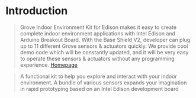 # Introduction

> Grove Indoor Environment Kit for Edison makes it easy to create complete indoor environment applications with Intel Edison and Arduino Breakout Board. With the Base Shield V2, developer can plug up to 11 different Grove sensors & actuators quickly. We provide cool demo code which will be constantly updated, and it will be very easy to operate these sensors & actuators without any programming experience. [Homepage](http://www.seeedstudio.com/wiki/Grove_Indoor_Environment_Kit_for_Edison)

> A functional kit to help you explore and interact with your indoor environment. A bundle of various sensors expands your imagination in rapid prototyping based on an Intel Edison development board





